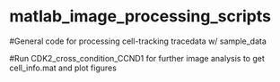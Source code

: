 # matlab_image_processing_scripts

#General code for processing cell-tracking tracedata w/ sample_data

#Run CDK2_cross_condition_CCND1 for further image analysis to get cell_info.mat and plot figures

